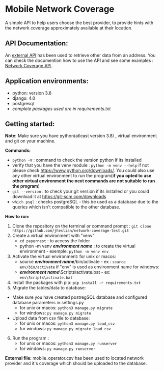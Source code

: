 
# Mobile Network Coverage
A simple API to help users choose the best provider, to provide hints with the network coverage approximately available at their location.


## API Documentation:
An [external API](https://adresse.data.gouv.fr/api) has been used to retrieve other data from an address.
You can check the documention how to use the API and see some examples : [Network Coverage API](https://documenter.getpostman.com/view/19593881/2s7Ytafrav).


## Application environments:
 - python: version 3.8
 - django: 4.0
 - postgresql
 - *complete packages used are in requirements.txt*


## Getting started:
**Note:** Make sure you have python(atleast version 3.8) , virtual environment and git on your machine.

**Commands:**
  - `python -V` : command to check the version python if its installed
  - verify that you have the venv module : `python -m venv --help` if not please check https://www.python.org/downloads/. You could also use any other virtual environment to run the program(**if you opted to use other virtual environment the next commands are not suitable to run the program**)
  - `git --version` : to check your git version if its installed or you could download it at https://git-scm.com/downloads
  - `which psql` : checks postgreSQL - this be used as a database due to the queries which isn't compatible to the other database.

**How to run:**
 1. Clone the repository on the terminal or command prompt : `git clone https://github.com/jheslian/network-coverage-test.git`
 2. Create a virtual environment with "venv"  
	 - `cd papernest` :  to access the folder 
	 - python -m venv ***environment name*** : to create the virtual environment - exemple: `python -m venv env`
3. Activate the virtual environment:
	for unix or macos:
	- source ***environment name***/bin/activate - ex : `source env/bin/activate` if "env" is used as environment name 
	for windows:
	- ***environment name***\Scripts\activate.bat - ex: `env\Scripts\activate.bat`
4. Install the packages with pip: `pip install -r requirements.txt`	
5.  Migrate the tables/data to database:
 - Make sure you have created postregSQL database and configured database parameters in settings.py
	- for unix or macos: `python3 manage.py migrate`
	- for windows: `py manage.py migrate`
 - Upload data from csv file to database:
 	- for unix or macos: `python3 manage.py load_csv`
	- for windows: `py manage.py migrate load_csv`
6. Run the program :
	- for unix or macos: `python3 manage.py runserver`
	- for windows: `py manage.py runserver`
		

**External file**: mobile_operator.csv has been used to located network provider and it's coverage which should be uploaded to the database.
